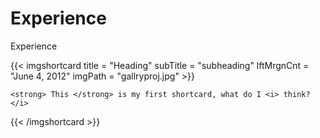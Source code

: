 # Experience

Experience 


{{< imgshortcard title = "Heading" subTitle = "subheading" lftMrgnCnt = "June 4, 2012" 
    imgPath = "gallryproj.jpg"  >}}
    
    <strong> This </strong> is my first shortcard, what do I <i> think? </i>
{{< /imgshortcard >}}
